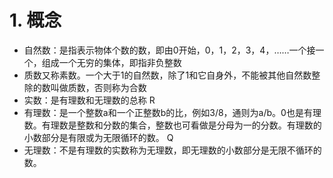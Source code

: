 # 1. 概念
- 自然数：是指表示物体个数的数，即由0开始，0，1，2，3，4，……一个接一个，组成一个无穷的集体，即指非负整数
- 质数又称素数。一个大于1的自然数，除了1和它自身外，不能被其他自然数整除的数叫做质数，否则称为合数
- 实数：是有理数和无理数的总称   R
- 有理数：是一个整数a和一个正整数b的比，例如3/8，通则为a/b。0也是有理数。有理数是整数和分数的集合，整数也可看做是分母为一的分数。有理数的小数部分是有限或为无限循环的数。 Q
- 无理数：不是有理数的实数称为无理数，即无理数的小数部分是无限不循环的数。